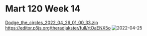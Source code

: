 # Mart 120 Week 14

[Dodge_the_circles_2022_04_26_01_00_33.zip](https://github.com/JacobReed27/Mart-120/files/8558854/Dodge_the_circles_2022_04_26_01_00_33.zip)
https://editor.p5js.org/theradjakster/full/rtOaENX5o
![2022-04-25](https://user-images.githubusercontent.com/98127439/165198310-eb367547-05dd-4713-867f-f6d802680fc1.png)

